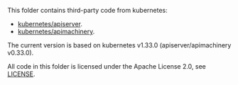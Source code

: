 This folder contains third-party code from kubernetes:

- [kubernetes/apiserver](https://github.com/kubernetes/apiserver).
- [kubernetes/apimachinery](https://github.com/kubernetes/apimachinery).

The current version is based on kubernetes v1.33.0 (apiserver/apimachinery v0.33.0).

All code in this folder is licensed under the Apache License 2.0, see [LICENSE](LICENSE).
